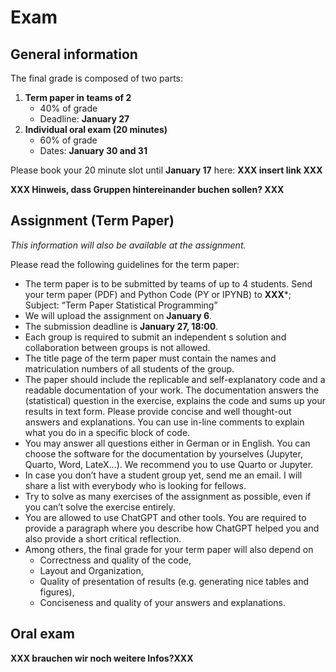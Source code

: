 # Exam

## General information 

The final grade is composed of two parts: 
1. **Term paper in teams of 2**
    - 40% of grade
    - Deadline: **January 27**
2. **Individual oral exam (20 minutes)**
    - 60% of grade
    - Dates: **January 30 and 31**

Please book your 20 minute slot until **January 17** here: **XXX insert link XXX** 

**XXX Hinweis, dass Gruppen hintereinander buchen sollen? XXX**

## Assignment (Term Paper)

*This information will also be available at the assignment.*

Please read the following guidelines for the term paper:

- The term paper is to be submitted by teams of up to 4 students. Send your term paper (PDF) and Python Code (PY or IPYNB) to **XXX***; Subject: “Term Paper Statistical Programming”
- We will upload the assignment on **January 6**.
- The submission deadline is **January 27, 18:00**.
- Each group is required to submit an independent s solution and collaboration between groups is not allowed.
- The title page of the term paper must contain the names and matriculation numbers of all students of the group.
- The paper should include the replicable and self-explanatory code and a readable documentation of your work. The documentation answers the (statistical) question in the exercise, explains the code and sums up your results in text form. Please provide concise and well thought-out answers and explanations. You can use in-line comments to explain what you do in a specific block of code.
- You may answer all questions either in German or in English. You can choose the software for the documentation by yourselves (Jupyter, Quarto, Word, LateX…). We recommend you to use Quarto or Jupyter.
- In case you don’t have a student group yet, send me an email. I will share a list with everybody who is looking for fellows.
- Try to solve as many exercises of the assignment as possible, even if you can’t solve the exercise entirely.
- You are allowed to use ChatGPT and other tools. You are required to provide a paragraph where you describe how ChatGPT helped you and also provide a short critical reflection.
- Among others, the final grade for your term paper will also depend on
    - Correctness and quality of the code,
    - Layout and Organization,
    - Quality of presentation of results (e.g. generating nice tables and figures),
    - Conciseness and quality of your answers and explanations.

## Oral exam 

**XXX brauchen wir noch weitere  Infos?XXX**